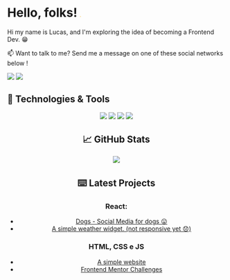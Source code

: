 <h1 align ="left"> Hello, folks! <img src="https://raw.githubusercontent.com/lucasAzS/lucasAzs/main/wave.gif" width="2rem"> </h1>

<p align="left"> Hi my name is Lucas, and I'm exploring the idea of becoming a Frontend Dev. &#128513; </p>

<p align="left">
📫  Want to talk to me? Send me a message on one of these social networks below !
</p>

<p align="left">
<a href="mailto:lucas.azsantos@gmail.com" alt="Gmail">
<img src="https://img.shields.io/badge/-lucas.azsantos@gmail.com-e34c41?style=flat-square&labelColor=e34c41&logo=gmail&logoColor=white&link=lucas.azsantos@gmail.com" /></a>
  
<a href="https://www.linkedin.com/in/lucasazsantos/" alt="Linkedin">
<img src="https://img.shields.io/badge/-Lucas-blue?style=flat-square&logo=Linkedin&logoColor=white&link=https://www.linkedin.com/in/lucasazsantos/" /></a>


<h2 align="left"> 🔧 Technologies & Tools </h2>
<p align="center">
<img src="https://img.shields.io/badge/ReactJS-blue?style=for-the-badge&logo=react" /> 
<img src="https://img.shields.io/badge/TypeScript-blue?style=for-the-badge&logo=typescript&logoColor=white" />
<img src="https://img.shields.io/badge/HTML&CSS-green?style=for-the-badge&logo=html5" />
<img src="https://img.shields.io/badge/SQL-yellow?style=for-the-badge&logo=postgresql&logoColor=blue" />
</p>  
  
<h2 align="center"> &#x1f4c8; GitHub Stats </h2>

<p align="center">
  <img src="https://github-readme-stats.vercel.app/api/top-langs/?username=lucasAzs&layout=compact" />
</p>


<h2 align="center">⌨️ Latest Projects </h2>
<h3 align="center">React: </h3>
<ul align="center">
  <li><a href=https://dogslucasaz.netlify.app/ >Dogs - Social Media for dogs  😛  </a>  </li>
  <li><a href="https://weatherapplucasaz.netlify.app/"> A simple weather widget. (not responsive yet 😞) </a></li> 
</ul>

<h3 align="center">HTML, CSS e JS</h3>
<ul align="center">
  <li><a href="https://bikcraftlucasaz.netlify.app">A simple website</a></li>
  <li><a href="https://lucasazs.github.io/frontend-mentor-challenges/">Frontend Mentor Challenges</a>
</ul>


